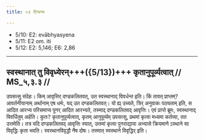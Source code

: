 ```yaml
---
title: ०३ टिप्पन्यः

---
```

- 5/10: E2: evābhyasyena
- 5/11: E2 om. iti
- 5/12: E2: 5,146; E6: 2,86

____________________________________________


## स्वस्थानात् तु विवृध्येरन्+++({5/13})+++ कृतानुपूर्व्यत्वात् // MS_५,३.३ //

उपसत्सु संदेहः। किम् आवृत्तिर् दण्डकलितवत्, उत स्वस्थानाद् विवर्धन्त इति। किं तावत् प्राप्तम्? आवर्तनीयानाम् अर्थानाम् एष धर्मः, यद् उत दण्डकलितवत्। यो ह्य् उच्यते, त्रिर् अनुवाकः पठ्यताम् इति, स आदित आरभ्य परिसमाप्य पुनर् आदित आरभ्यते, तस्माद् दण्डकलितवद् आवृत्तिः।
एवं प्राप्ते ब्रूमः, स्वस्थानाद् विवर्धितुम् अर्हति। कुतः? कृतानुपूर्व्यत्वात्, कृतम् आनुपूर्व्यम् उपसत्सु, प्रथमां कृत्वा मध्यमा कर्तव्या, तत उत्तमेति। तत्र यदि दण्डकलितवद् आवृत्तिः स्यात्, उत्तमां कृत्वा पुनराद्याया अभ्यासे क्रियमाणे ऽस्थाने सा विवृद्धिः कृता भवति। स्वस्थानविवृद्धौ नैष दोषः। तस्मात् स्वस्थाने विवृद्धिर् इति।

